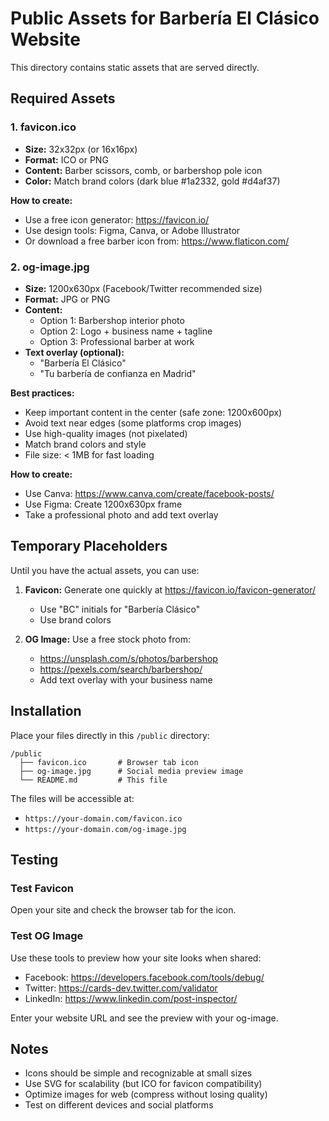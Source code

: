 # Public Assets for Barbería El Clásico Website

This directory contains static assets that are served directly.

## Required Assets

### 1. favicon.ico
- **Size:** 32x32px (or 16x16px)
- **Format:** ICO or PNG
- **Content:** Barber scissors, comb, or barbershop pole icon
- **Color:** Match brand colors (dark blue #1a2332, gold #d4af37)

**How to create:**
- Use a free icon generator: https://favicon.io/
- Use design tools: Figma, Canva, or Adobe Illustrator
- Or download a free barber icon from: https://www.flaticon.com/

### 2. og-image.jpg
- **Size:** 1200x630px (Facebook/Twitter recommended size)
- **Format:** JPG or PNG
- **Content:**
  - Option 1: Barbershop interior photo
  - Option 2: Logo + business name + tagline
  - Option 3: Professional barber at work
- **Text overlay (optional):**
  - "Barbería El Clásico"
  - "Tu barbería de confianza en Madrid"

**Best practices:**
- Keep important content in the center (safe zone: 1200x600px)
- Avoid text near edges (some platforms crop images)
- Use high-quality images (not pixelated)
- Match brand colors and style
- File size: < 1MB for fast loading

**How to create:**
- Use Canva: https://www.canva.com/create/facebook-posts/
- Use Figma: Create 1200x630px frame
- Take a professional photo and add text overlay

## Temporary Placeholders

Until you have the actual assets, you can use:

1. **Favicon:** Generate one quickly at https://favicon.io/favicon-generator/
   - Use "BC" initials for "Barbería Clásico"
   - Use brand colors

2. **OG Image:** Use a free stock photo from:
   - https://unsplash.com/s/photos/barbershop
   - https://pexels.com/search/barbershop/
   - Add text overlay with your business name

## Installation

Place your files directly in this `/public` directory:

```
/public
  ├── favicon.ico       # Browser tab icon
  ├── og-image.jpg      # Social media preview image
  └── README.md         # This file
```

The files will be accessible at:
- `https://your-domain.com/favicon.ico`
- `https://your-domain.com/og-image.jpg`

## Testing

### Test Favicon
Open your site and check the browser tab for the icon.

### Test OG Image
Use these tools to preview how your site looks when shared:
- Facebook: https://developers.facebook.com/tools/debug/
- Twitter: https://cards-dev.twitter.com/validator
- LinkedIn: https://www.linkedin.com/post-inspector/

Enter your website URL and see the preview with your og-image.

## Notes

- Icons should be simple and recognizable at small sizes
- Use SVG for scalability (but ICO for favicon compatibility)
- Optimize images for web (compress without losing quality)
- Test on different devices and social platforms
